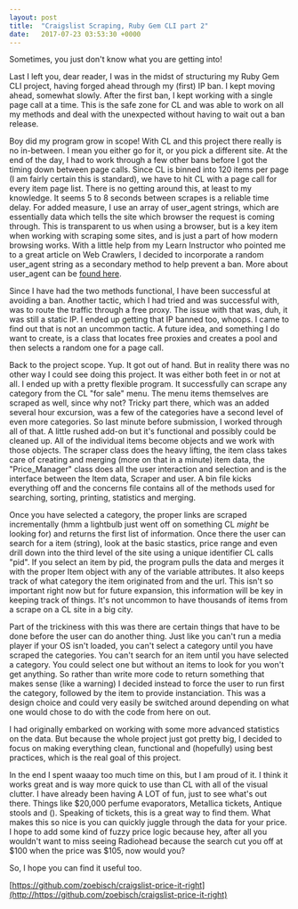 ```yaml
---
layout: post
title:  "Craigslist Scraping, Ruby Gem CLI part 2"
date:   2017-07-23 03:53:30 +0000
---
```



Sometimes, you just don't know what you are getting into!

Last I left you, dear reader, I was in the midst of structuring my Ruby Gem CLI project, having forged ahead through my (first) IP ban.  I kept moving ahead, somewhat slowly.   After the first ban, I kept working with a single page call at a time. This is the safe zone for CL and was able to work on all my methods and deal with the unexpected without having to wait out a ban release. 

Boy did my program grow in scope!   With CL and this project there really is no in-between.  I mean you either go for it, or you pick a different site.  At the end of the day, I had to work through a few other bans before I got the timing down between page calls.  Since CL is binned into 120 items per page (I am fairly certain this is standard), we have to hit CL with a page call for every item page list.  There is no getting around this, at least to my knowledge. It seems 5 to 8 seconds between scrapes is a reliable time delay.  For added measure, I use an array of user_agent strings, which are essentially data which tells the site which browser the request is coming through. This is transparent to us when using a browser, but is a key item when working with scraping some sites, and is just a part of how modern browsing works.  With a little help from my Learn Instructor who pointed me to a great article on Web Crawlers, I decided to incorporate a random user_agent string as a secondary method to help prevent a ban.  More about user_agent can be [found here](http://https://en.wikipedia.org/wiki/User_agent).  

Since I have had the two methods functional, I have been successful at avoiding a ban.  Another tactic, which I had tried and was successful with, was to route the traffic through a free proxy.  The issue with that was, duh, it was still a static IP.  I ended up getting that IP banned too, whoops. I came to find out that is not an uncommon tactic.  A future idea, and something I do want to create, is a class that locates free proxies and creates a pool and then selects a random one for a page call. 

Back to the project scope.  Yup. It got out of hand. But in reality there was no other way I could see doing this project.  It was either both feet in or not at all.  I ended up with a pretty flexible program.  It successfully can scrape any category from the CL "for sale" menu. The menu items themselves are scraped as well, since why not? Tricky part there, which was an added several hour excursion, was a few of the categories have a second level of even more categories. So last minute before submission, I worked through all of that.  A little rushed add-on but it's functional and possibly could be cleaned up. All of the individual items become objects and we work with those objects.  The scraper class does the heavy lifting, the item class takes care of creating and merging (more on that in a minute) item data, the "Price_Manager" class does all the user interaction and selection and is the interface between the Item data, Scraper and user.  A bin file kicks everything off and the concerns file contains all of the methods used for searching, sorting, printing, statistics and merging. 

Once you have selected a category, the proper links are scraped incrementally (hmm a lightbulb just went off on something CL *might* be looking for) and returns the first list of information. Once there the user can search for a item (string), look at the basic stastics, price range and even drill down into the third level of the site using a unique identifier CL calls "pid".  If you select an item by pid, the program pulls the data and merges it with the proper Item object with any of the variable attributes.  It also keeps track of what category the item originated from and the url. This isn't so important right now but for future expansion, this information will be key in keeping track of things. It's not uncommon to have thousands of items from a scrape on a CL site in a big city. 

Part of the trickiness with this was there are certain things that have to be done before the user can do another thing. Just like you can't run a media player if your OS isn't loaded, you can't select a category until you have scraped the categories.  You can't search for an item until you have selected a category. You could select one but without an items to look for you won't get anything. So rather than write more code to return something that makes sense (like a warning) I decided instead to force the user to run first the category, followed by the item to provide instanciation.  This was a design choice and could very easily be switched around depending on what one would chose to do with the code from here on out. 

I had originally embarked on working with some more advanced statistics on the data.  But because the whole project just got pretty big, I decided to focus on making everything clean, functional and (hopefully) using best practices, which is the real goal of this project.  

In the end I spent waaay too much time on this, but I am proud of it.  I think it works great and is way more quick to use than CL with all of the visual clutter.  I have already been having A LOT of fun, just to see what's out there. Things like $20,000 perfume evaporators, Metallica tickets, Antique stools and ().  Speaking of tickets, this is a great way to find them.  What makes this so nice is you can quickly juggle through the data for your price.  I hope to add some kind of fuzzy price logic because hey, after all you wouldn't want to miss seeing Radiohead because the search cut you off at $100 when the price was $105, now would you? 

So, I hope you can find it useful too. 

[https://github.com/zoebisch/craigslist-price-it-right](http://https://github.com/zoebisch/craigslist-price-it-right)
